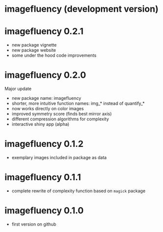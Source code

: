 # imagefluency (development version)

# imagefluency 0.2.1

* new package vignette
* new package website
* some under the hood code improvements

# imagefluency 0.2.0

Major update
* new package name: imagefluency
* shorter, more intuitive function names: img_* instead of quantify_*
* now works directly on color images
* improved symmetry score (finds best mirror axis)
* different compression algorithms for complexity
* interactive shiny app (alpha)

# imagefluency 0.1.2

* exemplary images included in package as data

# imagefluency 0.1.1

* complete rewrite of complexity function based on `magick` package

# imagefluency 0.1.0

* first version on github
